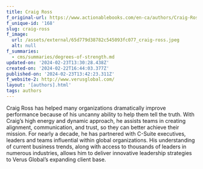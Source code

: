 ```yaml
---
title: Craig Ross
f_original-url: https://www.actionablebooks.com/en-ca/authors/Craig-Ross/
f_unique-id: '168'
slug: craig-ross
f_image:
  url: /assets/external/65d779d38782c545093fc077_craig-ross.jpeg
  alt: null
f_summaries:
  - cms/summaries/degrees-of-strength.md
updated-on: '2024-02-23T13:30:28.438Z'
created-on: '2024-02-22T16:44:03.377Z'
published-on: '2024-02-23T13:42:23.311Z'
f_website-2: http://www.verusglobal.com/
layout: '[authors].html'
tags: authors
---
```


Craig Ross has helped many organizations dramatically improve performance because of his uncanny ability to help them tell the truth. With Craig’s high energy and dynamic approach, he assists teams in creating alignment, communication, and trust, so they can better achieve their mission. For nearly a decade, he has partnered with C-Suite executives, leaders and teams influential within global organizations. His understanding of current business trends, along with access to thousands of leaders in numerous industries, allows him to deliver innovative leadership strategies to Verus Global’s expanding client base.
